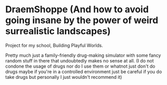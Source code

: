 # DraemShoppe (And how to avoid going insane by the power of weird surrealistic landscapes)
Project for my school, Building Playful Worlds.

Pretty much just a family-friendly drug-making simulator with some fancy random stuff in there that undoubtedly makes no sense at all.
(I do not condone the usage of drugs nor do I use them or whatnot just don't do drugs maybe if you're in a controlled environment just be careful if you do take drugs but personally I just wouldn't recommend it)
